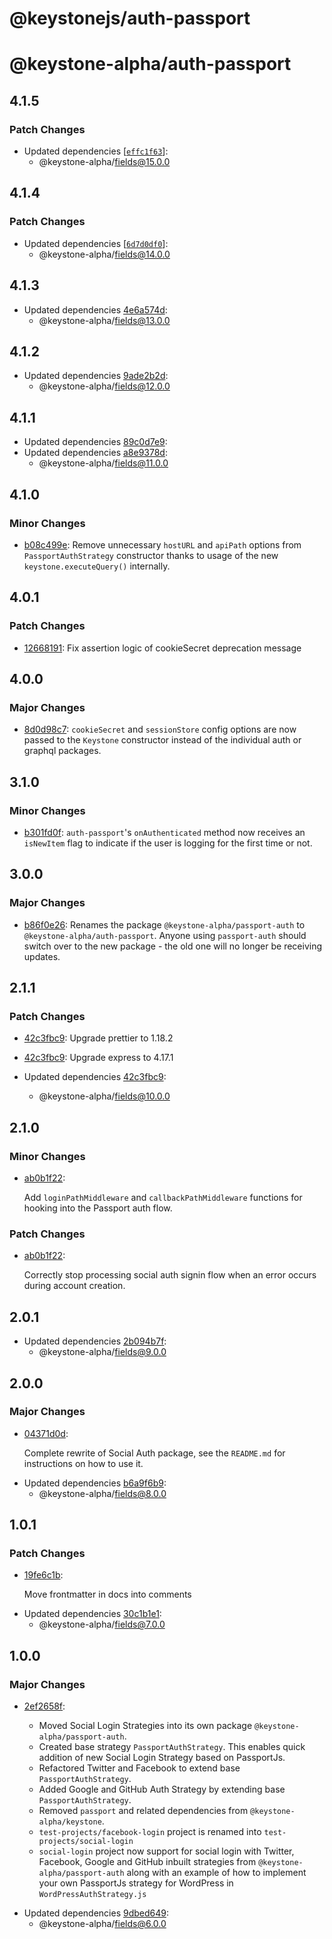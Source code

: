 # @keystonejs/auth-passport

# @keystone-alpha/auth-passport

## 4.1.5

### Patch Changes

- Updated dependencies [[`effc1f63`](https://github.com/keystonejs/keystone-5/commit/effc1f639d5824720b7a9d82c2ee881d77acb901)]:
  - @keystone-alpha/fields@15.0.0

## 4.1.4

### Patch Changes

- Updated dependencies [[`6d7d0df0`](https://github.com/keystonejs/keystone-5/commit/6d7d0df0515c3aa21c7d24db17919ddbb5701ce9)]:
  - @keystone-alpha/fields@14.0.0

## 4.1.3

- Updated dependencies [4e6a574d](https://github.com/keystonejs/keystone-5/commit/4e6a574d):
  - @keystone-alpha/fields@13.0.0

## 4.1.2

- Updated dependencies [9ade2b2d](https://github.com/keystonejs/keystone-5/commit/9ade2b2d):
  - @keystone-alpha/fields@12.0.0

## 4.1.1

- Updated dependencies [89c0d7e9](https://github.com/keystonejs/keystone-5/commit/89c0d7e9):
- Updated dependencies [a8e9378d](https://github.com/keystonejs/keystone-5/commit/a8e9378d):
  - @keystone-alpha/fields@11.0.0

## 4.1.0

### Minor Changes

- [b08c499e](https://github.com/keystonejs/keystone-5/commit/b08c499e): Remove unnecessary `hostURL` and `apiPath` options from `PassportAuthStrategy` constructor thanks to usage of the new `keystone.executeQuery()` internally.

## 4.0.1

### Patch Changes

- [12668191](https://github.com/keystonejs/keystone-5/commit/12668191): Fix assertion logic of cookieSecret deprecation message

## 4.0.0

### Major Changes

- [8d0d98c7](https://github.com/keystonejs/keystone-5/commit/8d0d98c7): `cookieSecret` and `sessionStore` config options are now passed to the `Keystone` constructor instead of the individual auth or graphql packages.

## 3.1.0

### Minor Changes

- [b301fd0f](https://github.com/keystonejs/keystone-5/commit/b301fd0f): `auth-passport`'s `onAuthenticated` method now receives an `isNewItem` flag to indicate if the user is logging for the first time or not.

## 3.0.0

### Major Changes

- [b86f0e26](https://github.com/keystonejs/keystone-5/commit/b86f0e26): Renames the package `@keystone-alpha/passport-auth` to `@keystone-alpha/auth-passport`. Anyone using `passport-auth` should switch over to the new package - the old one will no longer be receiving updates.

## 2.1.1

### Patch Changes

- [42c3fbc9](https://github.com/keystonejs/keystone-5/commit/42c3fbc9): Upgrade prettier to 1.18.2
- [42c3fbc9](https://github.com/keystonejs/keystone-5/commit/42c3fbc9): Upgrade express to 4.17.1

- Updated dependencies [42c3fbc9](https://github.com/keystonejs/keystone-5/commit/42c3fbc9):
  - @keystone-alpha/fields@10.0.0

## 2.1.0

### Minor Changes

- [ab0b1f22](https://github.com/keystonejs/keystone-5/commit/ab0b1f22):

  Add `loginPathMiddleware` and `callbackPathMiddleware` functions for hooking into the Passport auth flow.

### Patch Changes

- [ab0b1f22](https://github.com/keystonejs/keystone-5/commit/ab0b1f22):

  Correctly stop processing social auth signin flow when an error occurs during account creation.

## 2.0.1

- Updated dependencies [2b094b7f](https://github.com/keystonejs/keystone-5/commit/2b094b7f):
  - @keystone-alpha/fields@9.0.0

## 2.0.0

### Major Changes

- [04371d0d](https://github.com/keystonejs/keystone-5/commit/04371d0d):

  Complete rewrite of Social Auth package, see the `README.md` for instructions on
  how to use it.

* Updated dependencies [b6a9f6b9](https://github.com/keystonejs/keystone-5/commit/b6a9f6b9):
  - @keystone-alpha/fields@8.0.0

## 1.0.1

### Patch Changes

- [19fe6c1b](https://github.com/keystonejs/keystone-5/commit/19fe6c1b):

  Move frontmatter in docs into comments

* Updated dependencies [30c1b1e1](https://github.com/keystonejs/keystone-5/commit/30c1b1e1):
  - @keystone-alpha/fields@7.0.0

## 1.0.0

### Major Changes

- [2ef2658f](https://github.com/keystonejs/keystone-5/commit/2ef2658f):

  - Moved Social Login Strategies into its own package `@keystone-alpha/passport-auth`.
  - Created base strategy `PassportAuthStrategy`. This enables quick addition of new Social Login Strategy based on PassportJs.
  - Refactored Twitter and Facebook to extend base `PassportAuthStrategy`.
  - Added Google and GitHub Auth Strategy by extending base `PassportAuthStrategy`.
  - Removed `passport` and related dependencies from `@keystone-alpha/keystone`.
  - `test-projects/facebook-login` project is renamed into `test-projects/social-login`
  - `social-login` project now support for social login with Twitter, Facebook, Google and GitHub inbuilt strategies from `@keystone-alpha/passport-auth` along with an example of how to implement your own PassportJs strategy for WordPress in `WordPressAuthStrategy.js`

* Updated dependencies [9dbed649](https://github.com/keystonejs/keystone-5/commit/9dbed649):
  - @keystone-alpha/fields@6.0.0
